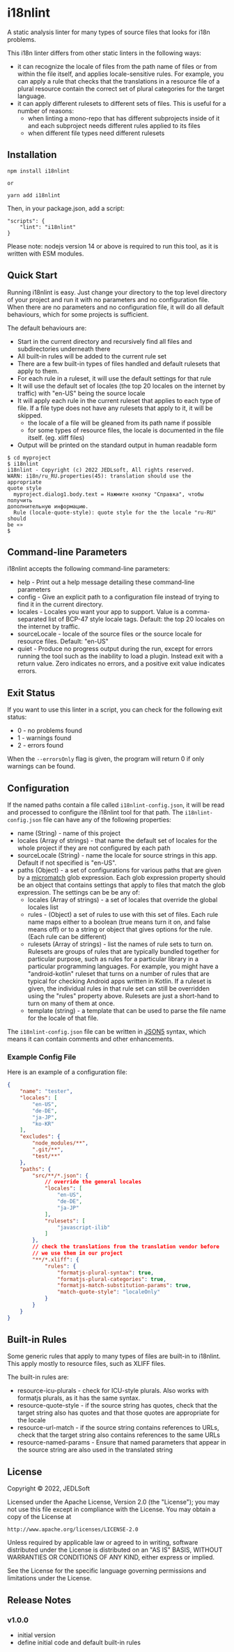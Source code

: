 # i18nlint

A static analysis linter for many types of source files that looks for i18n problems.

This i18n linter differs from other static linters in the following ways:

* it can recognize the locale of files from the path name of files or from within
  the file itself, and applies locale-sensitive rules. For example, you can apply
  a rule that checks that the translations in a resource file of a plural resource
  contain the correct set of plural categories for the target language.
* it can apply different rulesets to different sets of files. This is useful for
  a number of reasons:
    * when linting a mono-repo that has different subprojects inside of it
      and each subproject needs different rules applied to its files
    * when different file types need different rulesets

## Installation

```
npm install i18nlint

or

yarn add i18nlint
```

Then, in your package.json, add a script:

```
"scripts": {
    "lint": "i18nlint"
}
```

Please note: nodejs version 14 or above is required to run this tool, as it
is written with ESM modules.

## Quick Start

Running i18nlint is easy. Just change your directory to the top level directory
of your project and run it with no parameters and no configuration file. When
there are no parameters and no configuration file, it will do all default
behaviours, which for some projects is sufficient.

The default behaviours are:

* Start in the current directory and recursively find all files
  and subdirectories underneath there
* All built-in rules will be added to the current rule set
* There are a few built-in
  types of files handled and default rulesets that apply to them.
* For each rule in a ruleset, it will use the default settings for that rule
* It will use the default set of locales (the top 20 locales on the internet
  by traffic) with "en-US" being the source locale
* It will apply each rule in the current ruleset that applies to
  each type of file. If a file type does not have any rulesets that apply to it,
  it will be skipped.
    * the locale of a file will be gleaned from its path name if possible
    * for some types of resource files, the locale is documented in
      the file itself. (eg. xliff files)
* Output will be printed on the standard output in human readable form
```
$ cd myproject
$ i18nlint
i18nlint - Copyright (c) 2022 JEDLsoft, All rights reserved.
WARN: i18n/ru_RU.properties(45): translation should use the appropriate
quote style
  myproject.dialog1.body.text = Нажмите кнопку "Справка", чтобы получить
дополнительную информацию.
  Rule (locale-quote-style): quote style for the the locale "ru-RU" should
be «»
$
```

## Command-line Parameters

i18nlint accepts the following command-line parameters:

* help - Print out a help message detailing these command-line parameters
* config - Give an explicit path to a configuration file instead of trying to
  find it in the current directory.
* locales - Locales you want your app to support. Value is a comma-separated
  list of BCP-47 style locale tags.
  Default: the top 20 locales on the internet by traffic.
* sourceLocale - locale of the source files or the source locale for resource
  files. Default: "en-US"
* quiet - Produce no progress output during the run, except for errors running
  the tool such as the inability to load a plugin. Instead exit with a return
  value. Zero indicates no errors, and a positive exit value indicates errors.

## Exit Status

If you want to use this linter in a script, you can check for the following
exit status:

* 0 - no problems found
* 1 - warnings found
* 2 - errors found

When the `--errorsOnly` flag is given, the program will return 0 if only
warnings can be found.

## Configuration

If the named paths contain a file called `i18nlint-config.json`, it
will be read and processed to configure the i18nlint tool for that path. The
`i18nlint-config.json` file can have any of the following properties:

* name (String) - name of this project
* locales (Array of strings) - that name the default set of locales for the
  whole project if they are not configured by each path
* sourceLocale (String) - name the locale for source strings in this app.
  Default if not specified is "en-US".
* paths (Object) - a set of configurations for various paths that are given
  by a [micromatch](https://github.com/micromatch/micromatch) glob expression.
  Each glob expression property should be an object that contains settings
  that apply to files that match the glob expression. The settings can be
  be any of:
    * locales (Array of strings) - a set of locales that override
      the global locales list
    * rules - (Object) a set of rules to use with this set of files.
      Each rule name maps either to a boolean (true means turn it
      on, and false means off) or to a string or object that gives
      options for the rule. (Each rule can be different)
    * rulesets (Array of strings) - list the names of rule sets to
      turn on. Rulesets are groups of rules that are typically
      bundled together for particular purpose, such as rules for a
      particular library in a particular programming languages. For
      example, you might have a "android-kotlin" ruleset that turns
      on a number of rules that are typical for checking Android
      apps written in Kotlin. If a ruleset is given, the
      individual rules in that rule set can still be overridden using
      the "rules" property above. Rulesets are just a short-hand
      to turn on many of them at once.
    * template (string) - a template that can be used to parse the
      file name for the locale of that file.

The `i18nlint-config.json` file can be written in [JSON5](https://github.com/json5/json5)
syntax, which means it can contain comments and other enhancements.

### Example Config File

Here is an example of a configuration file:

```json
{
    "name": "tester",
    "locales": [
        "en-US",
        "de-DE",
        "ja-JP",
        "ko-KR"
    ],
    "excludes": {
        "node_modules/**",
        ".git/**",
        "test/**"
    },
    "paths": {
        "src/**/*.json": {
            // override the general locales
            "locales": [
                "en-US",
                "de-DE",
                "ja-JP"
            ],
            "rulesets": [
                "javascript-ilib"
            ]
        },
        // check the translations from the translation vendor before
        // we use them in our project
        "**/*.xliff": {
            "rules": {
                "formatjs-plural-syntax": true,
                "formatjs-plural-categories": true,
                "formatjs-match-substitution-params": true,
                "match-quote-style": "localeOnly"
            }
        }
    }
}
```

## Built-in Rules

Some generic rules that apply to many types of files are built-in to i18nlint.
This apply mostly to resource files, such as XLIFF files.

The built-in rules are:

- resource-icu-plurals - check for ICU-style plurals. Also works with formatjs
  plurals, as it has the same syntax.
- resource-quote-style - if the source string has quotes, check that the target
  string also has quotes and that those quotes are appropriate for the locale
- resource-url-match - if the source string contains references to URLs, check
  that the target string also contains references to the same URLs
- resource-named-params - Ensure that named parameters that appear in the source
  string are also used in the translated string

## License

Copyright © 2022, JEDLSoft

Licensed under the Apache License, Version 2.0 (the "License");
you may not use this file except in compliance with the License.
You may obtain a copy of the License at

    http://www.apache.org/licenses/LICENSE-2.0

Unless required by applicable law or agreed to in writing, software
distributed under the License is distributed on an "AS IS" BASIS,
WITHOUT WARRANTIES OR CONDITIONS OF ANY KIND, either express or implied.

See the License for the specific language governing permissions and
limitations under the License.

## Release Notes

### v1.0.0

- initial version
- define initial code and default built-in rules
